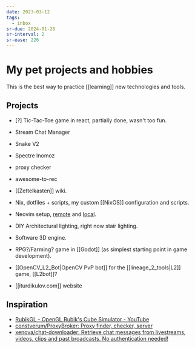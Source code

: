 ```yaml
---
date: 2023-03-12
tags:
  - inbox
sr-due: 2024-01-28
sr-interval: 2
sr-ease: 226
---
```


# My pet projects and hobbies

This is the best way to practice [[learning]] new technologies and tools.

## Projects

- [?] Tic-Tac-Toe game in react, partially done, wasn't too fun.
- Stream Chat Manager
- Snake V2
- Spectre Inomoz
- proxy checker

- awesome-to-rec
- [[Zettelkasten]] wiki.
- Nix, dotfiles + scripts, my custom [[NixOS]] configuration and scripts.
- Neovim setup, [remote](https://github.com/iturdikulov/nvim) and
[local](file:///home/inom/.config/nvim).

- DIY Architectural lighting, right now stair lighting.
- Software 3D engine.
- RPG?/Farming? game in [[Godot]] (as simplest starting point in game development).
- [[OpenCV_L2_Bot|OpenCV PvP bot]] for the [[lineage_2_tools|L2]] game, [[L2bot]]?
- [[iturdikulov.com]] website

## Inspiration

- [RubikGL - OpenGL Rubik's Cube Simulator - YouTube](https://www.youtube.com/watch?v=PY_HNv854KQ)
- [constverum/ProxyBroker: Proxy finder, checker, server](https://github.com/constverum/ProxyBroker)
- [xenova/chat-downloader: Retrieve chat messages from livestreams, videos, clips and past broadcasts. No authentication needed!](https://github.com/xenova/chat-downloader)


